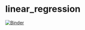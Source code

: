 # linear_regression

[![Binder](https://mybinder.org/badge_logo.svg)](https://mybinder.org/v2/gh/fontiela/linear_regression/main?labpath=linear_regression.ipynb)
